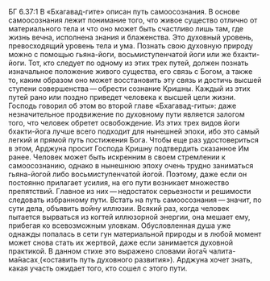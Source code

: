 БГ 6.37:1	В «Бхагавад-гите» описан путь самоосознания. В основе самоосознания лежит понимание того, что живое существо отлично от материального тела и что оно может быть счастливо лишь там, где жизнь вечна, исполнена знания и блаженства. Это духовный уровень, превосходящий уровень тела и ума. Познать свою духовную природу можно с помощью гьяна-йоги, восьмиступенчатой йоги или же бхакти-йоги. Тот, кто следует по одному из этих трех путей, должен познать изначальное положение живого существа, его связь с Богом, а также то, каким образом оно может восстановить эту связь и достичь высшей ступени совершенства — обрести сознание Кришны. Каждый из этих путей рано или поздно приведет человека к высшей цели жизни. Господь говорил об этом во второй главе «Бхагавад-гиты»: даже незначительное продвижение по духовному пути является залогом того, что человек обретет освобождение. Из этих трех видов йоги бхакти-йога лучше всего подходит для нынешней эпохи, ибо это самый легкий и прямой путь постижения Бога. Чтобы еще раз удостовериться в этом, Арджуна просит Господа Кришну подтвердить сказанное Им ранее. Человек может быть искренним в своем стремлении к самоосознанию, однако в нынешнюю эпоху очень трудно заниматься гьяна-йогой либо восьмиступенчатой йогой. Поэтому, даже если он постоянно прилагает усилия, на его пути возникает множество препятствий. Главное из них — недостаток серьезности и решимости следовать избранному пути. Встать на путь самоосознания — значит, по сути дела, объявить войну иллюзии. Всякий раз, когда человек пытается вырваться из когтей иллюзорной энергии, она мешает ему, прибегая ко всевозможным уловкам. Обусловленная душа уже однажды попалась в сети гун материальной природы и в любой момент может снова стать их жертвой, даже если занимается духовной практикой. В данном стихе это выражено словами йога̄ч чалита-ма̄насах̣ («оставить путь духовного развития»). Арджуна хочет знать, какая участь ожидает того, кто сошел с этого пути.